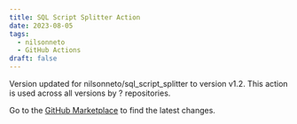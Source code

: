 ```yaml
---
title: SQL Script Splitter Action
date: 2023-08-05
tags:
  - nilsonneto
  - GitHub Actions
draft: false
---
```



Version updated for nilsonneto/sql_script_splitter to version v1.2.
This action is used across all versions by ? repositories.

Go to the [GitHub Marketplace](https://github.com/marketplace/actions/sql-script-splitter-action) to find the latest changes.
